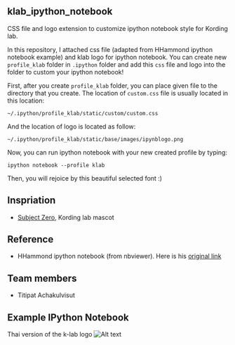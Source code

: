 klab_ipython_notebook
--------------------
CSS file and logo extension to customize ipython notebook style for Kording lab.

In this repository, I attached css file (adapted from HHammond ipython notebook example) and klab logo for ipython notebook. You can create new `profile_klab` folder in `.ipython` folder and add this `css` file and logo into the folder to custom your ipython notebook!

First, after you create `profile_klab` folder, you can place given file to the directory that you create. The location of `custom.css` file is usually located in this location:

`~/.ipython/profile_klab/static/custom/custom.css`

And the location of logo is located as follow:

`~/.ipython/profile_klab/static/base/images/ipynblogo.png`

Now, you can run ipython notebook with your new created profile by typing:

`ipython notebook --profile klab`

Then, you will rejoice by this beautiful selected font :)

Inspriation
----------
* [Subject Zero](http://klab.smpp.northwestern.edu/wiki/index.php5/Subject_Zero), Kording lab mascot

Reference
----------
* HHammond ipython notebook (from nbviewer). Here is his [original link](http://nbviewer.ipython.org/gist/HHammond/7a78d35b34d85406aa60)

Team members
----------
* Titipat Achakulvisut

Example IPython Notebook
----------
Thai version of the k-lab logo
![Alt text](https://github.com/titipata/klab_ipython_notebook/blob/master/notebook_example.png "Example Notebook")

